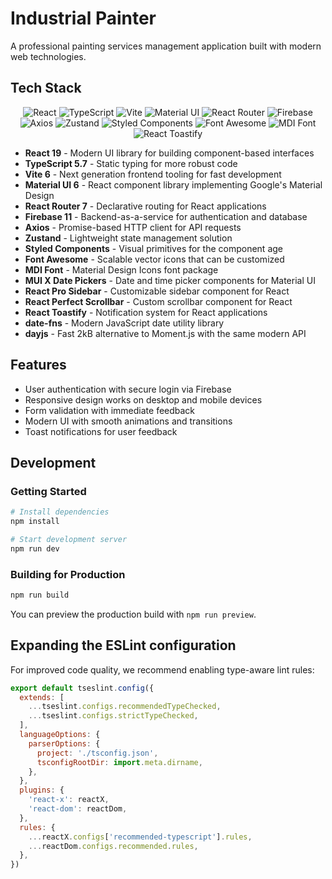 # Industrial Painter

A professional painting services management application built with modern web technologies.

## Tech Stack

<div align="center">
  <img src="https://img.shields.io/badge/React-20232A?style=for-the-badge&logo=react&logoColor=61DAFB" alt="React" />
  <img src="https://img.shields.io/badge/TypeScript-007ACC?style=for-the-badge&logo=typescript&logoColor=white" alt="TypeScript" />
  <img src="https://img.shields.io/badge/Vite-B73BFE?style=for-the-badge&logo=vite&logoColor=FFD62E" alt="Vite" />
  <img src="https://img.shields.io/badge/Material%20UI-007FFF?style=for-the-badge&logo=mui&logoColor=white" alt="Material UI" />
  <img src="https://img.shields.io/badge/React_Router-CA4245?style=for-the-badge&logo=react-router&logoColor=white" alt="React Router" />
  <img src="https://img.shields.io/badge/Firebase-FFCA28?style=for-the-badge&logo=firebase&logoColor=black" alt="Firebase" />
  <img src="https://img.shields.io/badge/Axios-5A29E4?style=for-the-badge&logo=axios&logoColor=white" alt="Axios" />
  <img src="https://img.shields.io/badge/Zustand-000000?style=for-the-badge&logo=zustand&logoColor=white" alt="Zustand" />
  <img src="https://img.shields.io/badge/Styled_Components-DB7093?style=for-the-badge&logo=styled-components&logoColor=white" alt="Styled Components" />
  <img src="https://img.shields.io/badge/FortAwesome-528DD7?style=for-the-badge&logo=font-awesome&logoColor=white" alt="Font Awesome" />
  <img src="https://img.shields.io/badge/Material_Design_Icons-2196F3?style=for-the-badge&logo=material-design-icons&logoColor=white" alt="MDI Font" />
  <img src="https://img.shields.io/badge/React_Toastify-FFC107?style=for-the-badge&logo=react&logoColor=black" alt="React Toastify" />

</div>

- **React 19** - Modern UI library for building component-based interfaces
- **TypeScript 5.7** - Static typing for more robust code
- **Vite 6** - Next generation frontend tooling for fast development
- **Material UI 6** - React component library implementing Google's Material Design
- **React Router 7** - Declarative routing for React applications
- **Firebase 11** - Backend-as-a-service for authentication and database
- **Axios** - Promise-based HTTP client for API requests
- **Zustand** - Lightweight state management solution
- **Styled Components** - Visual primitives for the component age
- **Font Awesome** - Scalable vector icons that can be customized
- **MDI Font** - Material Design Icons font package
- **MUI X Date Pickers** - Date and time picker components for Material UI
- **React Pro Sidebar** - Customizable sidebar component for React
- **React Perfect Scrollbar** - Custom scrollbar component for React
- **React Toastify** - Notification system for React applications
- **date-fns** - Modern JavaScript date utility library
- **dayjs** - Fast 2kB alternative to Moment.js with the same modern API

## Features

- User authentication with secure login via Firebase
- Responsive design works on desktop and mobile devices
- Form validation with immediate feedback
- Modern UI with smooth animations and transitions
- Toast notifications for user feedback

## Development

### Getting Started

```bash
# Install dependencies
npm install

# Start development server
npm run dev
```

### Building for Production

```bash
npm run build
```

You can preview the production build with `npm run preview`.

## Expanding the ESLint configuration

For improved code quality, we recommend enabling type-aware lint rules:

```js
export default tseslint.config({
  extends: [
    ...tseslint.configs.recommendedTypeChecked,
    ...tseslint.configs.strictTypeChecked,
  ],
  languageOptions: {
    parserOptions: {
      project: './tsconfig.json',
      tsconfigRootDir: import.meta.dirname,
    },
  },
  plugins: {
    'react-x': reactX,
    'react-dom': reactDom,
  },
  rules: {
    ...reactX.configs['recommended-typescript'].rules,
    ...reactDom.configs.recommended.rules,
  },
})
```
